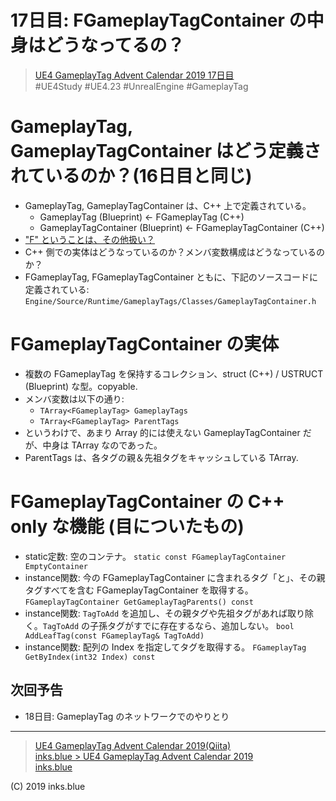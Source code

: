 # 17日目: FGameplayTagContainer の中身はどうなってるの？

> [UE4 GameplayTag Advent Calendar 2019 17日目](https://qiita.com/advent-calendar/2019/ue4-gameplaytag)  
>#UE4Study #UE4.23 #UnrealEngine #GameplayTag

# GameplayTag, GameplayTagContainer はどう定義されているのか？(16日目と同じ)

* GameplayTag, GameplayTagContainer は、C++ 上で定義されている。
    * GameplayTag (Blueprint) ← FGameplayTag (C++)
    * GameplayTagContainer (Blueprint) ← FGameplayTagContainer (C++)
* ["F" ということは、その他扱い？](https://docs.unrealengine.com/ja/Programming/Introduction/index.html#クラス名のプレフィックス)
* C++ 側での実体はどうなっているのか？メンバ変数構成はどうなっているのか？
* FGameplayTag, FGameplayTagContainer ともに、下記のソースコードに定義されている:
`Engine/Source/Runtime/GameplayTags/Classes/GameplayTagContainer.h` 

# FGameplayTagContainer の実体

* 複数の FGameplayTag を保持するコレクション、struct (C++) / USTRUCT (Blueprint) な型。copyable.
* メンバ変数は以下の通り:
    * `TArray<FGameplayTag> GameplayTags`
    * `TArray<FGameplayTag> ParentTags`
* というわけで、あまり Array 的には使えない GameplayTagContainer だが、中身は TArray なのであった。
* ParentTags は、各タグの親＆先祖タグをキャッシュしている TArray.

# FGameplayTagContainer の C++ only な機能 (目についたもの)

* static定数: 空のコンテナ。
`static const FGameplayTagContainer EmptyContainer`
* instance関数: 今の FGameplayTagContainer に含まれるタグ「と」、その親タグすべてを含む FGameplayTagContainer を取得する。
`FGameplayTagContainer GetGameplayTagParents() const`
* instance関数: `TagToAdd` を追加し、その親タグや先祖タグがあれば取り除く。`TagToAdd` の子孫タグがすでに存在するなら、追加しない。
`bool AddLeafTag(const FGameplayTag& TagToAdd)`
* instance関数: 配列の Index を指定してタグを取得する。
`FGameplayTag GetByIndex(int32 Index) const`

## 次回予告

* 18日目: GameplayTag のネットワークでのやりとり

---

> [UE4 GameplayTag Advent Calendar 2019(Qiita)](https://qiita.com/advent-calendar/2019/ue4-gameplaytag)  
> [inks.blue > UE4 GameplayTag Advent Calendar 2019](./Index.md)  
> [inks.blue](../../)

(C) 2019 inks.blue
